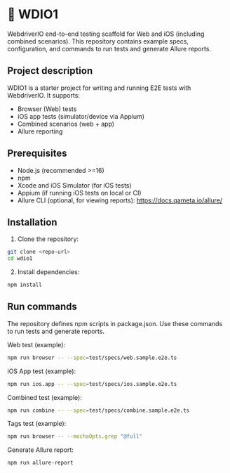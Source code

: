 # 🧪 WDIO1

WebdriverIO end-to-end testing scaffold for Web and iOS (including combined scenarios). This repository contains example specs, configuration, and commands to run tests and generate Allure reports.

## Project description
WDIO1 is a starter project for writing and running E2E tests with WebdriverIO. It supports:
- Browser (Web) tests
- iOS app tests (simulator/device via Appium)
- Combined scenarios (web + app)
- Allure reporting

## Prerequisites
- Node.js (recommended >=16)
- npm
- Xcode and iOS Simulator (for iOS tests)
- Appium (if running iOS tests on local or CI)
- Allure CLI (optional, for viewing reports): https://docs.qameta.io/allure/

## Installation
1. Clone the repository:
```bash
git clone <repo-url>
cd wdio1
```
2. Install dependencies:
```bash
npm install
```

## Run commands
The repository defines npm scripts in package.json. Use these commands to run tests and generate reports.

Web test (example):
```bash
npm run browser -- --spec=test/specs/web.sample.e2e.ts
```

iOS App test (example):
```bash
npm run ios.app -- --spec=test/specs/ios.sample.e2e.ts
```

Combined test (example):
```bash
npm run combine -- --spec=test/specs/combine.sample.e2e.ts
```

Tags test (example):
```bash
npm run browser -- --mochaOpts.grep "@full"
```

Generate Allure report:
```bash
npm run allure-report
```
